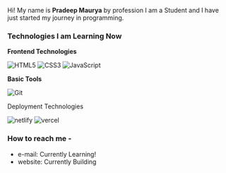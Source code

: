 Hi! My name is **Pradeep Maurya** by profession I am a Student and I have just started my journey in programming.
 
### Technologies I am Learning Now<br/>
**Frontend Technologies**<br/>

![HTML5](https://img.shields.io/badge/html5-%23E34F26.svg?style=flat&logo=html5&logoColor=white)
![CSS3](https://img.shields.io/badge/css3-%231572B6.svg?style=flat&logo=css3&logoColor=white)
![JavaScript](https://img.shields.io/badge/javascript-%23323330.svg?style=flat&logo=javascript&logoColor=%23F7DF1E)

**Basic Tools**

![Git](https://img.shields.io/badge/git-88CE02.svg?style=flat&logo=git&logoColor=white)

Deployment Technologies


![netlify](https://camo.githubusercontent.com/6167730147463ee29a7e1a52de508b23365108e7a3648924be977e56ec2f9eb5/68747470733a2f2f696d672e736869656c64732e696f2f62616467652f6e65746c6966792d2532333030303030302e7376673f7374796c653d666c6174266c6f676f3d6e65746c696679266c6f676f436f6c6f723d23303043374237)
![vercel](https://camo.githubusercontent.com/86ff557b1a7cb5d815e2871a2ae03b47468260b93ae17415829c27d7590666e9/68747470733a2f2f696d672e736869656c64732e696f2f62616467652f76657263656c2d2532333030303030302e7376673f7374796c653d666c6174266c6f676f3d76657263656c266c6f676f436f6c6f723d7768697465)


### How to reach me -

- e-mail: Currently Learning! 
- website: Currently Building
